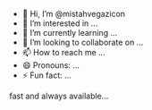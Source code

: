 - 👋 Hi, I’m @mistahvegazicon
- 👀 I’m interested in ...
- 🌱 I’m currently learning ...
- 💞️ I’m looking to collaborate on ...
- 📫 How to reach me ...
- 😄 Pronouns: ...
- ⚡ Fun fact: ...

<!---
mistahvegazicon/mistahvegazicon is a ✨ special ✨ repository because its `README.md` (this file) appears on your GitHub profile.
You can click the Preview link to take a look at your changes.
--->
fast and always available...
